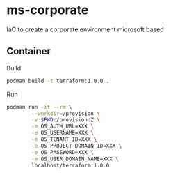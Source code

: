 # ms-corporate
IaC to create a corporate environment microsoft based

## Container

Build
```bash
podman build -t terraform:1.0.0 .
```

Run
```bash
podman run -it --rm \
        --workdir=/provision \
        -v $PWD:/provision:Z \
        -e OS_AUTH_URL=XXX \
        -e OS_USERNAME=XXX \
        -e OS_TENANT_ID=XXX \
        -e OS_PROJECT_DOMAIN_ID=XXX \
        -e OS_PASSWORD=XXX \
        -e OS_USER_DOMAIN_NAME=XXX \
        localhost/terraform:1.0.0
```
